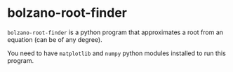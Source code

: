 # bolzano-root-finder

`bolzano-root-finder` is a python program that approximates a root from an
equation (can be of any degree).

You need to have `matplotlib` and `numpy` python modules installed to run
this program.
